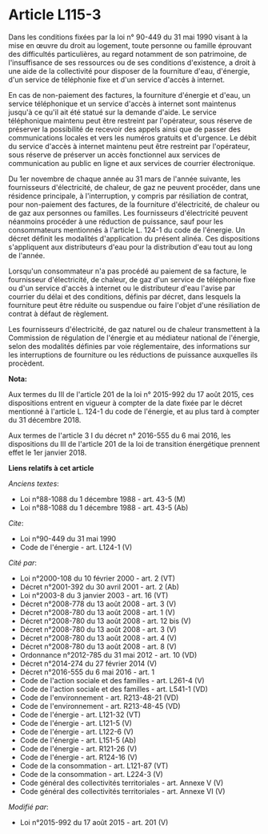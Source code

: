 # Article L115-3

Dans les conditions fixées par la loi n° 90-449 du 31 mai 1990 visant à la mise en œuvre du droit au logement, toute personne
ou famille éprouvant des difficultés particulières, au regard notamment de son patrimoine, de l'insuffisance de ses
ressources ou de ses conditions d'existence, a droit à une aide de la collectivité pour disposer de la fourniture d'eau,
d'énergie, d'un service de téléphonie fixe et d'un service d'accès à internet. 

En cas de non-paiement des factures, la fourniture d'énergie et d'eau, un service téléphonique et un service d'accès à
internet sont maintenus jusqu'à ce qu'il ait été statué sur la demande d'aide. Le service téléphonique maintenu peut être
restreint par l'opérateur, sous réserve de préserver la possibilité de recevoir des appels ainsi que de passer des
communications locales et vers les numéros gratuits et d'urgence. Le débit du service d'accès à internet maintenu peut être
restreint par l'opérateur, sous réserve de préserver un accès fonctionnel aux services de communication au public en ligne et
aux services de courrier électronique.

Du 1er novembre de chaque année au 31 mars de l'année suivante, les fournisseurs d'électricité, de chaleur, de gaz ne peuvent
procéder, dans une résidence principale, à l'interruption, y compris par résiliation de contrat, pour non-paiement des
factures, de la fourniture d'électricité, de chaleur ou de gaz aux personnes ou familles. Les fournisseurs d'électricité
peuvent néanmoins procéder à une réduction de puissance, sauf pour les consommateurs mentionnés à l'article L. 124-1 du code
de l'énergie. Un décret définit les modalités d'application du présent alinéa. Ces dispositions s'appliquent aux
distributeurs d'eau pour la distribution d'eau tout au long de l'année. 

Lorsqu'un consommateur n'a pas procédé au paiement de sa facture, le fournisseur d'électricité, de chaleur, de gaz d'un
service de téléphonie fixe ou d'un service d'accès à internet ou le distributeur d'eau l'avise par courrier du délai et des
conditions, définis par décret, dans lesquels la fourniture peut être réduite ou suspendue ou faire l'objet d'une résiliation
de contrat à défaut de règlement. 

Les fournisseurs d'électricité, de gaz naturel ou de chaleur transmettent à la Commission de régulation de l'énergie et au
médiateur national de l'énergie, selon des modalités définies par voie réglementaire, des informations sur les interruptions
de fourniture ou les réductions de puissance auxquelles ils procèdent.

**Nota:**

Aux termes du III de l'article 201 de la loi n° 2015-992 du 17 août 2015, ces dispositions entrent en vigueur à compter de la
date fixée par le décret mentionné à l'article L. 124-1 du code de l'énergie, et au plus tard à compter du 31 décembre 2018.

Aux termes de l'article 3 I du décret n° 2016-555 du 6 mai 2016, les dispositions du III de l'article 201 de la loi de
transition énergétique prennent effet le 1er janvier 2018.

**Liens relatifs à cet article**

_Anciens textes_:

  - Loi n°88-1088 du 1 décembre 1988 - art. 43-5 (M)
  - Loi n°88-1088 du 1 décembre 1988 - art. 43-5 (Ab)

_Cite_:

  - Loi n°90-449 du 31 mai 1990
  - Code de l'énergie - art. L124-1 (V)

_Cité par_:

  - Loi n°2000-108 du 10 février 2000 - art. 2 (VT)
  - Décret n°2001-392 du 30 avril 2001 - art. 2 (Ab)
  - Loi n°2003-8 du 3 janvier 2003 - art. 16 (VT)
  - Décret n°2008-778 du 13 août 2008 - art. 3 (V)
  - Décret n°2008-780 du 13 août 2008 - art. 1 (V)
  - Décret n°2008-780 du 13 août 2008 - art. 12 bis (V)
  - Décret n°2008-780 du 13 août 2008 - art. 3 (V)
  - Décret n°2008-780 du 13 août 2008 - art. 4 (V)
  - Décret n°2008-780 du 13 août 2008 - art. 8 (V)
  - Ordonnance n°2012-785 du 31 mai 2012 - art. 10 (VD)
  - Décret n°2014-274 du 27 février 2014 (V)
  - Décret n°2016-555 du 6 mai 2016 - art. 1
  - Code de l'action sociale et des familles - art. L261-4 (V)
  - Code de l'action sociale et des familles - art. L541-1 (VD)
  - Code de l'environnement - art. R213-48-21 (VD)
  - Code de l'environnement - art. R213-48-45 (VD)
  - Code de l'énergie - art. L121-32 (VT)
  - Code de l'énergie - art. L121-5 (V)
  - Code de l'énergie - art. L122-6 (V)
  - Code de l'énergie - art. L151-5 (Ab)
  - Code de l'énergie - art. R121-26 (V)
  - Code de l'énergie - art. R124-16 (V)
  - Code de la consommation - art. L121-87 (VT)
  - Code de la consommation - art. L224-3 (V)
  - Code général des collectivités territoriales - art. Annexe V (V)
  - Code général des collectivités territoriales - art. Annexe VI (V)

_Modifié par_:

  - Loi n°2015-992 du 17 août 2015 - art. 201 (V)
